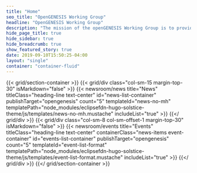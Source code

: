 ```yaml
---
title: "Home"
seo_title: "OpenGENESIS Working Group"
headline: "OpenGENESIS Working Group"
description: "The mission of the openGENESIS Working Group is to provide methods and tools for the assessment of artificial intelligence (AI) used for autonomous driving."
hide_page_title: true
hide_sidebar: true
hide_breadcrumb: true
show_featured_story: true
date: 2019-09-10T15:50:25-04:00
layout: "single"
container: "container-fluid"
---
```


{{< grid/section-container >}}
  {{< grid/div class="col-sm-15 margin-top-30" isMarkdown="false" >}}
    {{< newsroom/news
          title="News"
          titleClass="heading-line text-center"
          id="news-list-container"
          publishTarget="opengenesis"
          count="5"
          templateId="news-no-mh"
          templatePath="node_modules/eclipsefdn-hugo-solstice-theme/js/templates/news-no-mh.mustache"
          includeList="true" >}}
  {{</ grid/div >}}
  {{< grid/div class="col-sm-8 col-sm-offset-1 margin-top-30" isMarkdown="false" >}}
    {{< newsroom/events
          title="Events"
          titleClass="heading-line text-center"
          containerClass="news-items event-container"
          id="events-list-container"
          publishTarget="opengenesis"
          count="5"
          templateId="event-list-format"
          templatePath="node_modules/eclipsefdn-hugo-solstice-theme/js/templates/event-list-format.mustache"
          includeList="true" >}}
  {{</ grid/div >}}
{{</ grid/section-container >}}

